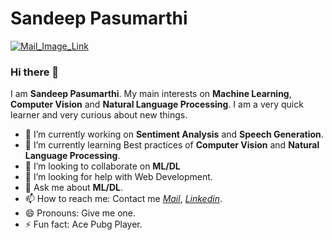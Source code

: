 # Sandeep Pasumarthi

[![Mail_Image_Link](https://github.com/Arjuna-17/Extra/blob/Arjuna/Mail.png)](mailto:v.s.sandeep.pasumarthi@gmail.com)

### Hi there 👋

I am **Sandeep Pasumarthi**. My main interests on **Machine Learning**, **Computer Vision** and **Natural Language Processing**. I am a very quick learner and very curious about new things.

* 🔭 I’m currently working on **Sentiment Analysis** and **Speech Generation**.
* 🌱 I’m currently learning Best practices of **Computer Vision** and **Natural Language Processing**.
* 👯 I’m looking to collaborate on **ML/DL**
* 🤔 I’m looking for help with Web Development.
* 💬 Ask me about **ML/DL**.
* 📫 How to reach me: Contact me [*Mail*](mailto:v.s.sandeep.pasumarthi@gmail.com), [*Linkedin*](https://www.linkedin.com/in/arjuna-17/).
* 😄 Pronouns: Give me one.
* ⚡ Fun fact: Ace Pubg Player.
